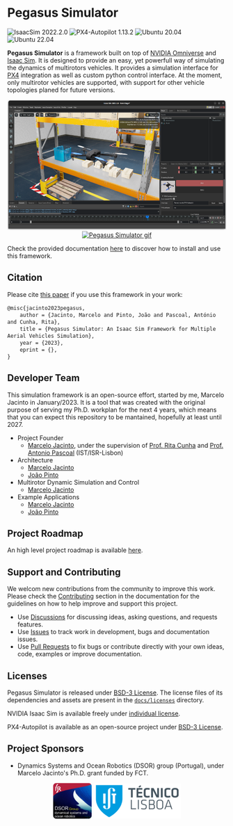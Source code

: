 # Pegasus Simulator

![IsaacSim 2022.2.0](https://img.shields.io/badge/IsaacSim-2022.2.0-brightgreen.svg)
![PX4-Autopilot 1.13.2](https://img.shields.io/badge/PX4--Autopilot-1.13.2-brightgreen.svg)
![Ubuntu 20.04](https://img.shields.io/badge/Ubuntu-20.04LTS-brightgreen.svg)
![Ubuntu 22.04](https://img.shields.io/badge/Ubuntu-22.04LTS-brightgreen.svg)

**Pegasus Simulator** is a framework built on top of [NVIDIA
Omniverse](https://docs.omniverse.nvidia.com/) and [Isaac
Sim](https://docs.omniverse.nvidia.com/app_isaacsim/app_isaacsim/overview.html). It is designed to provide an easy, yet powerfull way of simulating the dynamics of multirotors vehicles. It provides a simulation interface for [PX4](https://px4.io/) integration as well as custom python control interface. At the moment, only multirotor vehicles are supported, with support for other vehicle topologies planed for future versions.

<p align = "center">
<a href="https://youtu.be/_11OCFwf_GE" target="_blank"><img src="docs/_static/pegasus_cover.png" alt="Pegasus Simulator image" height="300"/></a>
<a href="https://youtu.be/_11OCFwf_GE" target="_blank"><img src="docs/_static/mini demo.gif" alt="Pegasus Simulator gif" height="300"/></a>
</p>


Check the provided documentation [here]() to discover how to install and use this framework.

## Citation

Please cite [this paper]() if you use this framework in your work:

```
@misc{jacinto2023pegasus,
	author = {Jacinto, Marcelo and Pinto, João and Pascoal, António and Cunha, Rita},
	title = {Pegasus Simulator: An Isaac Sim Framework for Multiple Aerial Vehicles Simulation},
	year = {2023},
	eprint = {},
}
```

## Developer Team

This simulation framework is an open-source effort, started by me, Marcelo Jacinto in January/2023. It is a tool that was created with the original purpose of serving my Ph.D. workplan for the next 4 years, which means that you can expect this repository to be mantained, hopefully at least until 2027.

* Project Founder
	* [Marcelo Jacinto](https://github.com/MarceloJacinto), under the supervision of <u>Prof. Rita Cunha</u> and <u>Prof. Antonio Pascoal</u> (IST/ISR-Lisbon)
* Architecture
    * [Marcelo Jacinto](https://github.com/MarceloJacinto)
	* [João Pinto](https://github.com/jschpinto)
* Multirotor Dynamic Simulation and Control
    * [Marcelo Jacinto](https://github.com/MarceloJacinto)
* Example Applications
	* [Marcelo Jacinto](https://github.com/MarceloJacinto)
	* [João Pinto](https://github.com/jschpinto)

## Project Roadmap

An high level project roadmap is available [here]().

## Support and Contributing

We welcom new contributions from the community to improve this work. Please check the [Contributing]() section in the documentation for the guidelines on how to help improve and support this project.

* Use [Discussions]() for discussing ideas, asking questions, and requests features.
* Use [Issues]() to track work in development, bugs and documentation issues.
* Use [Pull Requests]() to fix bugs or contribute directly with your own ideas, code, examples or improve documentation.

## Licenses

Pegasus Simulator is released under [BSD-3 License](LICENSE). The license files of its dependencies and assets are present in the [`docs/licenses`](docs/licenses) directory.

NVIDIA Isaac Sim is available freely under [individual license](https://www.nvidia.com/en-us/omniverse/download/). 

PX4-Autopilot is available as an open-source project under [BSD-3 License](https://github.com/PX4/PX4-Autopilot).

## Project Sponsors
- Dynamics Systems and Ocean Robotics (DSOR) group (Portugal), under Marcelo Jacinto's Ph.D. grant funded by FCT.

<p float="left" align="center">
  <img src="docs/_static/dsor_logo.png" width="90" align="center" />
  <img src="docs/_static/ist_logo.png" width="200" align="center"/> 
</p>